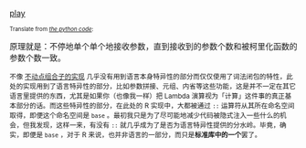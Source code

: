 [play](https://shinylive.io/r/editor/#code=NobwRAdghgtgpmAXGAxgVwE4YJ4DoNgA0qA9hAC5wVJgBmAlgB5wAmADifRQAQC83AHQHcAFLQCUooaMaSRsmeIEQB5OdJHY5EqcJG4DcraOP7D4yQG5ly9Fmx9Be2mggpJDZu048RGuxj0rJI25BoGuJL0tKIARlAAznCIiAA2VADm5AAWcYnJafQJ5KIRFtwAhPzxSSnpEFm5IjUFtCQYMFCpCaIubhYhKmHkfnoKAUEs3AA+AHzcLSksJLgoXal5tYXFpYYz84uIKIrlcN1wgkOqYq7uu5FWNhAAxADk3AACcIywbOkJyjelyBLDgDAgFwABlAoPFHAEHKMZIRuNgUQAvSSMbgAWlRuO4mMhgPeOSo3Awrm40NhUFEAEY5AAmOQAZnEkO4AHd6KkNhk4CVIcB6QBdXEAFmJL3eTxhcP4CN0yNRGKxBIceMxynldJEjNELNE7O4z24IvFOIlyjAAF9RUA)

<sup><sub>Translate from *[the python code](../Python)*: </sub></sup>

原理就是：不停地单个单个地接收参数，直到接收到的参数个数和被柯里化函数的参数个数一致。

<sup>不像 [不动点组合子的实现](../../fixedpoints/R) 几乎没有用到语言本身特异性的部分而仅仅使用了词法闭包的特性，此处的实现用到了语言特异性的部分，比如参数拼接、元组、内省等这些功能，这是并不一定在其它语言里提供的东西，尤其是如果你（也像我一样）把 Lambda 演算视为「计算」这件事的真正基本部分的话。而这些特异性的部分，在此处的 R 实现中，大都被通过 `::` 运算符从其所在命名空间取得，即便这个命名空间是 `base` 。最初我只是为了尽可能地减少代码被隐式注入一些什么的机会，但我发现，这样一来，有没有 `::` 就几乎成为了是否为语言特异性提供的分水岭。毕竟，确实，即便是 `base` ，对于 R 来说，也并非语言的一部分，而只是**标准库中的一个**罢了。</sup>
